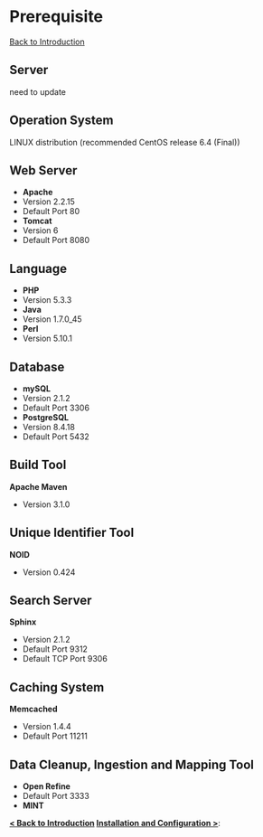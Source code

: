 Prerequisite
===
[Back to Introduction](../README.md)

Server
-------
need to update

Operation System
-----------
	
LINUX distribution (recommended CentOS release 6.4 (Final)) 

Web Server
-----------	

* **Apache** 
 * Version 2.2.15
 * Default Port	80
* **Tomcat** 	
 * Version 6
 * Default Port	8080

Language
---------
	
* **PHP**
 * Version 5.3.3
* **Java**
 * Version 1.7.0_45
* **Perl**
 * Version 5.10.1

Database
---------

* **mySQL**
 * Version  2.1.2
 * Default Port 3306
* **PostgreSQL**
 * Version 8.4.18
 * Default Port 5432
	
Build Tool
---------

**Apache Maven**
* Version 3.1.0

Unique Identifier Tool
---------
**NOID**	
* Version 0.424
	 

Search Server
---------
**Sphinx**
* Version 2.1.2
* Default Port 9312
* Default TCP Port 9306

Caching System
---------
**Memcached**
* Version 1.4.4
* Default Port 11211

Data Cleanup, Ingestion and Mapping Tool
---------
* **Open Refine**
 * Default Port 3333
* **MINT**

**[< Back to Introduction](../README.md)    [Installation and Configuration >](install-configure.md)**:



